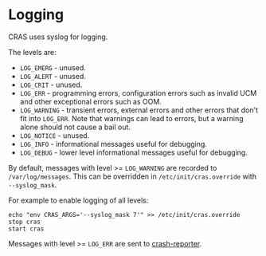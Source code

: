 # Logging

CRAS uses syslog for logging.

The levels are:

*   `LOG_EMERG` - unused.
*   `LOG_ALERT` - unused.
*   `LOG_CRIT` - unused.
*   `LOG_ERR` - programming errors, configuration errors such as invalid UCM and
    other exceptional errors such as OOM.
*   `LOG_WARNING` - transient errors, external errors and other errors that
    don't fit into `LOG_ERR`. Note that warnings can lead to errors,
    but a warning alone should not cause a bail out.
*   `LOG_NOTICE` - unused.
*   `LOG_INFO` - informational messages useful for debugging.
*   `LOG_DEBUG` - lower level informational messages useful for debugging.

By default, messages with level >= `LOG_WARNING` are recorded to `/var/log/messages`.
This can be overridden in `/etc/init/cras.override` with `--syslog_mask`.

For example to enable logging of all levels:

```
echo "env CRAS_ARGS='--syslog_mask 7'" >> /etc/init/cras.override
stop cras
start cras
```

Messages with level >= `LOG_ERR` are sent to [crash-reporter].

[crash-reporter]: https://chromium.googlesource.com/chromiumos/platform2/+/HEAD/crash-reporter/README.md
